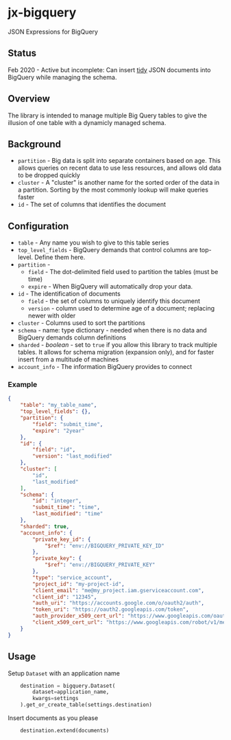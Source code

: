 # jx-bigquery

JSON Expressions for BigQuery


## Status

Feb 2020 - Active but incomplete:  Can insert [tidy](https://en.wikipedia.org/wiki/Tidy_data) JSON documents into BigQuery while managing the schema.

## Overview

The library is intended to manage multiple Big Query tables to give the illusion of one table with a dynamicly managed schema. 



## Background

* `partition` - Big data is split into separate containers based on age. This allows queries on recent data to use less resources, and allows old data to be dropped quickly
* `cluster` - A "cluster" is another name for the sorted order of the data in a partition. Sorting by the most commonly lookup will make queries faster
* `id` - The set of columns that identifies the document 


## Configuration

* `table` - Any name you wish to give to this table series
* `top_level_fields` - BigQuery demands that control columns are top-level.  Define them here.
* `partition` - 
  * `field` - The dot-delimited field used to partition the tables (must be time)
  * `expire` - When BigQuery will automatically drop your data. 
* `id` - The identification of documents 
  * `field` - the set of columns to uniquely identify this document
  * `version` - column used to determine age of a document; replacing newer with older
* `cluster` - Columns used to sort the partitions 
* `schema` - name: type dictionary - needed when there is no data and BigQuery demands column definitions
* `sharded` - *boolean* - set to `true` if you allow this library to track multiple tables. It allows for schema migration (expansion only), and for faster insert from a multitude of machines  
* `account_info` - The information BigQuery provides to connect 


### Example

```json
{
    "table": "my_table_name",
    "top_level_fields": {},
    "partition": {
        "field": "submit_time",
        "expire": "2year"
    },
    "id": {
        "field": "id",
        "version": "last_modified"
    },
    "cluster": [
        "id",
        "last_modified"
    ],
    "schema": {
        "id": "integer",
        "submit_time": "time",
        "last_modified": "time"
    },
    "sharded": true,
    "account_info": {
        "private_key_id": {
            "$ref": "env://BIGQUERY_PRIVATE_KEY_ID"
        },
        "private_key": {
            "$ref": "env://BIGQUERY_PRIVATE_KEY"
        },
        "type": "service_account",
        "project_id": "my-project-id",
        "client_email": "me@my_project.iam.gserviceaccount.com",
        "client_id": "12345",
        "auth_uri": "https://accounts.google.com/o/oauth2/auth",
        "token_uri": "https://oauth2.googleapis.com/token",
        "auth_provider_x509_cert_url": "https://www.googleapis.com/oauth2/v1/certs",
        "client_x509_cert_url": "https://www.googleapis.com/robot/v1/metadata/x509/my-project.iam.gserviceaccount.com"
    }
}
```

## Usage

Setup `Dataset` with an application name

```python
    destination = bigquery.Dataset(
        dataset=application_name, 
        kwargs=settings
    ).get_or_create_table(settings.destination)
```

Insert documents as you please


```python
    destination.extend(documents)
```

